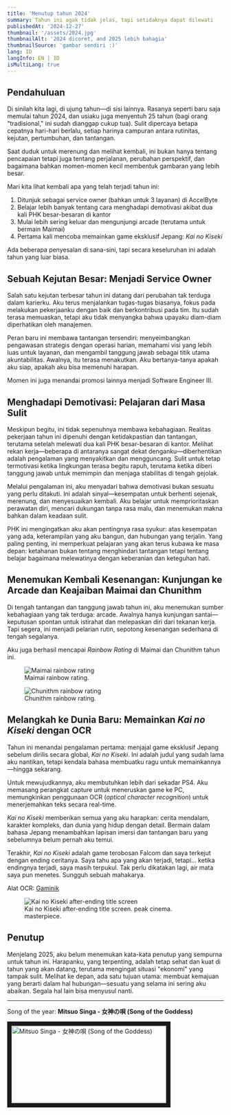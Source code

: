 ```yaml
---
title: 'Menutup tahun 2024'
summary: Tahun ini agak tidak jelas, tapi setidaknya dapat dilewati
publishedAt: '2024-12-27'
thumbnail: '/assets/2024.jpg'
thumbnailAlt: '2024 dicoret, and 2025 lebih bahagia'
thumbnailSource: 'gambar sendiri :)'
lang: ID
langInfo: EN | ID
isMultiLang: true
---
```


## Pendahuluan

Di sinilah kita lagi, di ujung tahun—di sisi lainnya. Rasanya seperti baru saja memulai tahun 2024, dan usiaku juga menyentuh 25 tahun (bagi orang "tradisional," ini sudah dianggap cukup tua). Sulit dipercaya betapa cepatnya hari-hari berlalu, setiap harinya campuran antara rutinitas, kejutan, pertumbuhan, dan tantangan.

Saat duduk untuk merenung dan melihat kembali, ini bukan hanya tentang pencapaian tetapi juga tentang perjalanan, perubahan perspektif, dan bagaimana bahkan momen-momen kecil membentuk gambaran yang lebih besar.

Mari kita lihat kembali apa yang telah terjadi tahun ini:

1. Ditunjuk sebagai service owner (bahkan untuk 3 layanan) di AccelByte
2. Belajar lebih banyak tentang cara menghadapi demotivasi akibat dua kali PHK besar-besaran di kantor
3. Mulai lebih sering keluar dan mengunjungi arcade (terutama untuk bermain Maimai)
4. Pertama kali mencoba memainkan game eksklusif Jepang: _Kai no Kiseki_

Ada beberapa penyesalan di sana-sini, tapi secara keseluruhan ini adalah tahun yang luar biasa.

## Sebuah Kejutan Besar: Menjadi Service Owner

Salah satu kejutan terbesar tahun ini datang dari perubahan tak terduga dalam karierku. Aku terus menjalankan tugas-tugas biasanya, fokus pada melakukan pekerjaanku dengan baik dan berkontribusi pada tim. Itu sudah terasa memuaskan, tetapi aku tidak menyangka bahwa upayaku diam-diam diperhatikan oleh manajemen.

Peran baru ini membawa tantangan tersendiri: menyeimbangkan pengawasan strategis dengan operasi harian, memahami visi yang lebih luas untuk layanan, dan mengambil tanggung jawab sebagai titik utama akuntabilitas. Awalnya, itu terasa menakutkan. Aku bertanya-tanya apakah aku siap, apakah aku bisa memenuhi harapan.

Momen ini juga menandai promosi lainnya menjadi Software Engineer III.

## Menghadapi Demotivasi: Pelajaran dari Masa Sulit

Meskipun begitu, ini tidak sepenuhnya membawa kebahagiaan. Realitas pekerjaan tahun ini dipenuhi dengan ketidakpastian dan tantangan, terutama setelah melewati dua kali PHK besar-besaran di kantor. Melihat rekan kerja—beberapa di antaranya sangat dekat denganku—diberhentikan adalah pengalaman yang menyakitkan dan mengguncang. Sulit untuk tetap termotivasi ketika lingkungan terasa begitu rapuh, terutama ketika diberi tanggung jawab untuk memimpin dan menjaga stabilitas di tengah gejolak.

Melalui pengalaman ini, aku menyadari bahwa demotivasi bukan sesuatu yang perlu ditakuti. Ini adalah sinyal—kesempatan untuk berhenti sejenak, merenung, dan menyesuaikan kembali. Aku belajar untuk memprioritaskan perawatan diri, mencari dukungan tanpa rasa malu, dan menemukan makna bahkan dalam keadaan sulit.

PHK ini mengingatkan aku akan pentingnya rasa syukur: atas kesempatan yang ada, keterampilan yang aku bangun, dan hubungan yang terjalin. Yang paling penting, ini memperkuat pelajaran yang akan terus kubawa ke masa depan: ketahanan bukan tentang menghindari tantangan tetapi tentang belajar bagaimana melewatinya dengan keberanian dan keteguhan hati.

## Menemukan Kembali Kesenangan: Kunjungan ke Arcade dan Keajaiban Maimai dan Chunithm

Di tengah tantangan dan tanggung jawab tahun ini, aku menemukan sumber kebahagiaan yang tak terduga: arcade. Awalnya hanya kunjungan santai—keputusan spontan untuk istirahat dan melepaskan diri dari tekanan kerja. Tapi segera, ini menjadi pelarian rutin, sepotong kesenangan sederhana di tengah segalanya.

Aku juga berhasil mencapai _Rainbow Rating_ di Maimai dan Chunithm tahun ini.

<figure>
    <img src="/assets/rainbow_maimai.png"
         alt="Maimai rainbow rating">
    <figcaption classname="text-slate-500 text-center break-all">Maimai rainbow rating.</figcaption>
</figure>
<figure>
    <img src="/assets/rainbow_chunithm.png"
         alt="Chunithm rainbow rating">
    <figcaption classname="text-slate-500 text-center break-all">Chunithm rainbow rating.</figcaption>
</figure>

## Melangkah ke Dunia Baru: Memainkan _Kai no Kiseki_ dengan OCR

Tahun ini menandai pengalaman pertama: menjajal game eksklusif Jepang sebelum dirilis secara global, _Kai no Kiseki_. Ini adalah judul yang sudah lama aku nantikan, tetapi kendala bahasa membuatku ragu untuk memainkannya—hingga sekarang.

Untuk mewujudkannya, aku membutuhkan lebih dari sekadar PS4. Aku memasang perangkat capture untuk meneruskan game ke PC, memungkinkan penggunaan OCR (_optical character recognition_) untuk menerjemahkan teks secara real-time.

_Kai no Kiseki_ memberikan semua yang aku harapkan: cerita mendalam, karakter kompleks, dan dunia yang hidup dengan detail. Bermain dalam bahasa Jepang menambahkan lapisan imersi dan tantangan baru yang sebelumnya belum pernah aku temui.

Terakhir, _Kai no Kiseki_ adalah game terobosan Falcom dan saya terkejut dengan ending ceritanya. Saya tahu apa yang akan terjadi, tetapi… ketika endingnya terjadi, saya masih terpukul. Tak perlu dikatakan lagi, air mata saya pun menetes. Sungguh sebuah mahakarya.

Alat OCR: [Gaminik](https://www.gaminik.net/)

<figure>
    <img src="/assets/kai_title.png"
         alt="Kai no Kiseki after-ending title screen">
    <figcaption classname="text-slate-500 text-center break-all">Kai no Kiseki after-ending title screen. peak cinema. masterpiece.</figcaption>
</figure>

## Penutup

Menjelang 2025, aku belum menemukan kata-kata penutup yang sempurna untuk tahun ini. Harapanku, yang terpenting, adalah tetap sehat dan kuat di tahun yang akan datang, terutama mengingat situasi "ekonomi" yang tampak sulit. Melihat ke depan, ada satu tujuan utama: membuat kemajuan yang berarti dalam hal hubungan—sesuatu yang selama ini sering aku abaikan. Segala hal lain bisa menyusul nanti.

---

Song of the year: **Mitsuo Singa - 女神の唄 (Song of the Goddess)**

<a href="https://www.youtube.com/watch?v=uB79Y7glNPk" target="_blank">
 <img src="/assets/kai_song.png" alt="Mitsuo Singa - 女神の唄 (Song of the Goddess)" width="360" height="180" border="10" />
</a>
